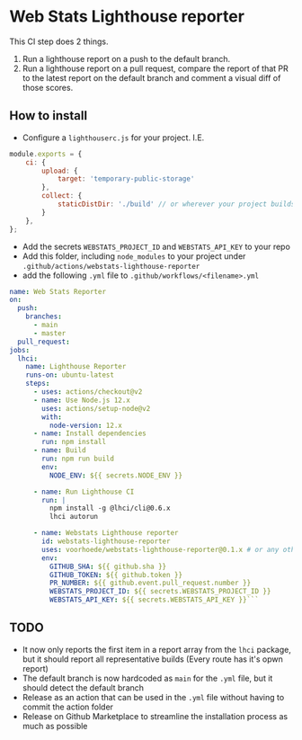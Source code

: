 # Web Stats Lighthouse reporter

This CI step does 2 things.
1. Run a lighthouse report on a push to the default branch.
2. Run a lighthouse report on a pull request, compare the report of that PR to the latest report on the default branch and comment a visual diff of those scores.

## How to install
- Configure a `lighthouserc.js` for your project. I.E.
```js
module.exports = {
    ci: {
        upload: {
            target: 'temporary-public-storage'
        },
        collect: {
            staticDistDir: './build' // or wherever your project builds to
        }
    },
};
```
- Add the secrets `WEBSTATS_PROJECT_ID` and `WEBSTATS_API_KEY` to your repo
- Add this folder, including `node_modules` to your project under `.github/actions/webstats-lighthouse-reporter`
- add the following `.yml` file to `.github/workflows/<filename>.yml`
```yaml
name: Web Stats Reporter
on:
  push:
    branches:
      - main
      - master
  pull_request:
jobs:
  lhci:
    name: Lighthouse Reporter
    runs-on: ubuntu-latest
    steps:
      - uses: actions/checkout@v2
      - name: Use Node.js 12.x
        uses: actions/setup-node@v2
        with:
          node-version: 12.x
      - name: Install dependencies
        run: npm install
      - name: Build
        run: npm run build
        env:
          NODE_ENV: ${{ secrets.NODE_ENV }}

      - name: Run Lighthouse CI
        run: |
          npm install -g @lhci/cli@0.6.x
          lhci autorun

      - name: Webstats Lighthouse reporter
        id: webstats-lighthouse-reporter
        uses: voorhoede/webstats-lighthouse-reporter@0.1.x # or any other version
        env:
          GITHUB_SHA: ${{ github.sha }}
          GITHUB_TOKEN: ${{ github.token }}
          PR_NUMBER: ${{ github.event.pull_request.number }}
          WEBSTATS_PROJECT_ID: ${{ secrets.WEBSTATS_PROJECT_ID }}
          WEBSTATS_API_KEY: ${{ secrets.WEBSTATS_API_KEY }}```
```
## TODO
- It now only reports the first item in a report array from the `lhci` package, but it should report all representative builds (Every route has it's opwn report)
- The default branch is now hardcoded as `main` for the `.yml` file, but it should detect the default branch
- Release as an action that can be used in the `.yml` file without having to commit the action folder
- Release on Github Marketplace to streamline the installation process as much as possible

